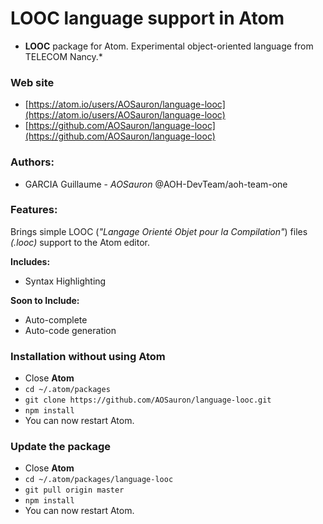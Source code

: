 # LOOC language support in Atom

* **LOOC** package for Atom. Experimental object-oriented language from TELECOM Nancy.*

### Web site

  - [https://atom.io/users/AOSauron/language-looc](https://atom.io/users/AOSauron/language-looc)
  - [https://github.com/AOSauron/language-looc](https://github.com/AOSauron/language-looc)

### Authors:

  - GARCIA Guillaume - *AOSauron* @AOH-DevTeam/aoh-team-one

### Features:

Brings simple LOOC (*"Langage Orienté Objet pour la Compilation"*) files *(.looc)* support to the Atom editor.

**Includes:**

  - Syntax Highlighting

**Soon to Include:**

  - Auto-complete
  - Auto-code generation

### Installation without using Atom

  - Close **Atom**
  - `cd ~/.atom/packages`
  - `git clone https://github.com/AOSauron/language-looc.git`
  - `npm install`
  - You can now restart Atom.

### Update the package

  - Close **Atom**
  - `cd ~/.atom/packages/language-looc`
  - `git pull origin master`
  - `npm install`
  - You can now restart Atom.
